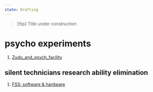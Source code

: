 ```yaml
---
state: Drafting
---
```


> [!tip] Title
> under construction

# psycho experiments

  1. [Zudo_and_psych_facility](Zudo_and_psych_facility.md)

## silent technicians research ability elimination

1. [FSS: software & hardware](axis9/issues/ss/fss_software_hardware.md)
    


<!-- F173E3A7 -->
